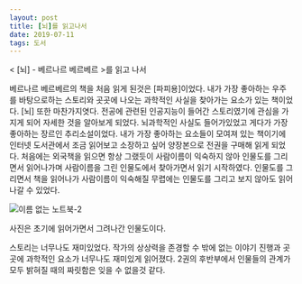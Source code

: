 ```yaml
---
layout: post
title: [뇌]를 읽고나서
date: 2019-07-11
tags: 도서
---
```



< [뇌] - 베르나르 베르베르 >를 읽고 나서

베르나르 베르베르의 책을 처음 읽게 된것은 [파피용]이었다.
내가 가장 좋아하는 우주를 바탕으로하는 스토리와 곳곳에 나오는 과학적인 사실을 찾아가는 요소가 있는 책이었다. 
[뇌] 또한 마찬가지엿다.
전공에 관련된 인공지능이 들어간 스토리였기에 관심을 가지게 되어 자세한 것을 알아보게 되었다. 
뇌과학적인 사실도 들어가있었고 게다가 가장 좋아하는 장르인 추리소설이었다.
내가 가장 좋아하는 요소들이 모여져 있는 책이기에 인터넷 도서관에서 조금 읽어보고 소장하고 싶어 양장본으로 전권을 구매해 읽게 되었다.
처음에는 외국책을 읽으면 항상 그랬듯이 사람이름이 익숙하지 않아 인물도를 그리면서 읽어나가며 사람이름을 그린 인물도에서 찾아가면서 읽기 시작하였다.
인물도를 그리면서 책을 읽어나가 사람이름이 익숙해질 무렵에는 인물도를 그리고 보지 않아도 읽어나갈 수 있었다.

![이름 없는 노트북-2](https://user-images.githubusercontent.com/42561360/61258034-8f30d100-a7ae-11e9-8f13-4458b1a37865.jpg)

사진은 초기에 읽어가면서 그려나간 인물도이다.

스토리는 너무나도 재미있었다. 작가의 상상력을 존경할 수 밖에 없는 이야기 진행과 곳곳에 과학적인 요소가 너무나도 재미있게 읽어졌다.
2권의 후반부에서 인물들의 관계가 모두 밝혀질 때의 짜릿함은 잊을 수 없을것 같다.
